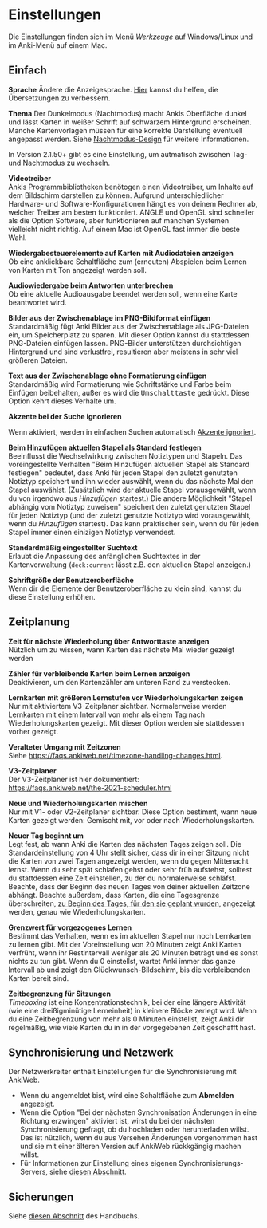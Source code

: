 # Einstellungen

<!-- toc -->

Die Einstellungen finden sich im Menü _Werkzeuge_ auf Windows/Linux und im Anki-Menü auf einem Mac.

## Einfach

**Sprache**
Ändere die Anzeigesprache. [Hier](https://translating.ankiweb.net/) kannst du helfen,
die Übersetzungen zu verbessern.

**Thema**
Der Dunkelmodus (Nachtmodus) macht Ankis Oberfläche dunkel und lässt Karten in weißer
Schrift auf schwarzem Hintergrund erscheinen. Manche Kartenvorlagen müssen für eine
korrekte Darstellung eventuell angepasst werden. Siehe [Nachtmodus-Design](templates/styling.md#night-mode)
für weitere Informationen.

In Version 2.1.50+ gibt es eine Einstellung, um autmatisch zwischen Tag- und Nachtmodus
zu wechseln.

**Videotreiber**  
Ankis Programmbibliotheken benötogen einen Videotreiber, um Inhalte auf dem Bildschirm darstellen zu
können. Aufgrund unterschiedlicher Hardware- und Software-Konfigurationen hängt es von deinem Rechner
ab, welcher Treiber am besten funktioniert. ANGLE und OpenGL sind schneller als die Option Software,
aber funktionieren auf manchen Systemen vielleicht nicht richtig. Auf einem Mac ist OpenGL fast immer
die beste Wahl.

**Wiedergabesteuerelemente auf Karten mit Audiodateien anzeigen**  
Ob eine anklickbare Schaltfläche zum (erneuten) Abspielen beim Lernen von Karten mit Ton angezeigt
werden soll.

**Audiowiedergabe beim Antworten unterbrechen**  
Ob eine aktuelle Audioausgabe beendet werden soll, wenn eine Karte beantwortet wird.

**Bilder aus der Zwischenablage im PNG-Bildformat einfügen**  
Standardmäßig fügt Anki Bilder aus der Zwischenablage als JPG-Dateien ein, um Speicherplatz zu sparen.
Mit dieser Option kannst du stattdessen PNG-Dateien einfügen lassen. PNG-Bilder unterstützen durchsichtigen
Hintergrund und sind verlustfrei, resultieren aber meistens in sehr viel größeren Dateien.

**Text aus der Zwischenablage ohne Formatierung einfügen**  
Standardmäßig wird Formatierung wie Schriftstärke und Farbe beim Einfügen beibehalten, außer es wird
die <kbd>Umschalttaste</kbd> gedrückt. Diese Option kehrt dieses Verhalte um.

**Akzente bei der Suche ignorieren**

Wenn aktiviert, werden in einfachen Suchen automatisch [Akzente ignoriert](./searching.md#ignoring-accentscombining-characters).

**Beim Hinzufügen aktuellen Stapel als Standard festlegen**  
Beeinflusst die Wechselwirkung zwischen Notiztypen und Stapeln. Das voreingestellte Verhalten
"Beim Hinzufügen aktuellen Stapel als Standard festlegen" bedeutet, dass Anki für jeden Stapel den
zuletzt genutzten Notiztyp speichert und ihn wieder auswählt, wenn du das nächste Mal den Stapel
auswählst. (Zusätzlich wird der aktuelle Stapel vorausgewählt, wenn du von irgendwo aus _Hinzufügen_
startest.)
Die andere Möglichkeit "Stapel abhängig vom Notiztyp zuweisen" speichert den zuletzt genutzten
Stapel für jeden Notiztyp (und der zuletzt genutzte Notiztyp wird vorausgewählt, wenn du _Hinzufügen_
startest). Das kann praktischer sein, wenn du für jeden Stapel immer einen einizigen Notiztyp verwendest.

**Standardmäßig eingestellter Suchtext**  
Erlaubt die Anpassung des anfänglichen Suchtextes in der Kartenverwaltung (`deck:current` lässt z.B.
den aktuellen Stapel anzeigen.)

**Schriftgröße der Benutzeroberfläche**  
Wenn dir die Elemente der Benutzeroberfläche zu klein sind, kannst du diese Einstellung erhöhen.

## Zeitplanung

**Zeit für nächste Wiederholung über Antworttaste anzeigen**  
Nützlich um zu wissen, wann Karten das nächste Mal wieder gezeigt werden

**Zähler für verbleibende Karten beim Lernen anzeigen**  
Deaktivieren, um den Kartenzähler am unteren Rand zu verstecken.

**Lernkarten mit größeren Lernstufen vor Wiederholungskarten zeigen**  
Nur mit aktiviertem V3-Zeitplaner sichtbar. Normalerweise werden Lernkarten mit einem Intervall
von mehr als einem Tag nach Wiederholungskarten gezeigt. Mit dieser Option werden sie stattdessen
vorher gezeigt.

**Veralteter Umgang mit Zeitzonen**  
Siehe
<https://faqs.ankiweb.net/timezone-handling-changes.html>.

**V3-Zeitplaner**  
Der V3-Zeitplaner ist hier dokumentiert:  
<https://faqs.ankiweb.net/the-2021-scheduler.html>

**Neue und Wiederholungskarten mischen**  
Nur mit V1- oder V2-Zeitplaner sichtbar. Diese Option bestimmt, wann neue Karten gezeigt werden:
Gemischt mit, vor oder nach Wiederholungskarten.

**Neuer Tag beginnt um**  
Legt fest, ab wann Anki die Karten des nächsten Tages zeigen soll. Die Standardeinstellung von 4 Uhr
stellt sicher, dass dir in einer Sitzung nicht die Karten von zwei Tagen angezeigt werden, wenn du
gegen Mittenacht lernst. Wenn du sehr spät schlafen gehst oder sehr früh aufstehst, solltest du
stattdessen eine Zeit einstellen, zu der du normalerweise schläfst.
Beachte, dass der Beginn des neuen Tages von deiner aktuellen Zeitzone abhängt. Beachte außerdem,
dass Karten, die eine Tagesgrenze überschreiten,
[zu Beginn des Tages, für den sie geplant wurden](./deck-options.md#day-boundaries),
angezeigt werden, genau wie Wiederholungskarten.

**Grenzwert für vorgezogenes Lernen**  
Bestimmt das Verhalten, wenn es im aktuellen Stapel nur noch Lernkarten zu lernen gibt.
Mit der Voreinstellung von 20 Minuten zeigt Anki Karten verfrüht, wenn ihr Restintervall weniger
als 20 Minuten beträgt und es sonst nichts zu tun gibt.
Wenn du 0 einstellst, wartet Anki immer das ganze Intervall ab und zeigt den Glückwunsch-Bildschirm,
bis die verbleibenden Karten bereit sind.

**Zeitbegrenzung für Sitzungen**  
_Timeboxing_ ist eine Konzentrationstechnik, bei der eine längere Aktivität (wie eine dreißigminütige
Lerneinheit) in kleinere Blöcke zerlegt wird. Wenn du eine Zeitbegrenzung von mehr als 0 Minuten
einstellst, zeigt Anki dir regelmäßig, wie viele Karten du in in der vorgegebenen Zeit geschafft hast.

## Synchronisierung und Netzwerk

Der Netzwerkreiter enthält Einstellungen für die Synchronisierung mit AnkiWeb.

- Wenn du angemeldet bist, wird eine Schaltfläche zum **Abmelden** angezeigt.
- Wenn die Option "Bei der nächsten Synchronisation Änderungen in eine Richtung erzwingen" aktiviert
  ist, wirst du bei der nächsten Synchronisierung gefragt, ob du hochladen oder herunterladen willst.
  Das ist nützlich, wenn du aus Versehen Änderungen vorgenommen hast und sie mit einer älteren Version
  auf AnkiWeb rückkgängig machen willst.
- Für Informationen zur Einstellung eines eigenen Synchronisierungs-Servers, siehe [diesen Abschnitt](./sync-server.md).

## Sicherungen

Siehe [diesen Abschnitt](backups.md#automatic-backups) des Handbuchs.

